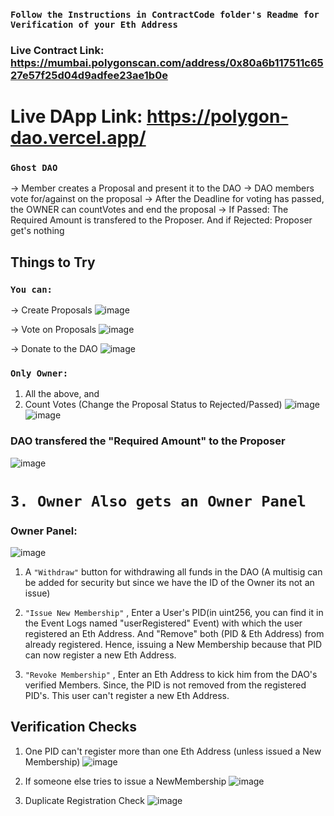 ### `Follow the Instructions in ContractCode folder's Readme for Verification of your Eth Address`
### Live Contract Link: https://mumbai.polygonscan.com/address/0x80a6b117511c6527e57f25d04d9adfee23ae1b0e
# Live DApp Link: https://polygon-dao.vercel.app/

### `Ghost DAO`

-> Member creates a Proposal and present it to the DAO
-> DAO members vote for/against on the proposal
-> After the Deadline for voting has passed, the OWNER can countVotes and end the proposal
-> If Passed: The Required Amount is transfered to the Proposer. And if Rejected: Proposer get's nothing

## Things to Try

### `You can:`

-> Create Proposals
![image](https://user-images.githubusercontent.com/69587947/208856177-a23ef252-71bf-4724-86e4-110520437b69.png)

-> Vote on Proposals
![image](https://user-images.githubusercontent.com/69587947/208856244-ccc88dce-e56c-4c82-9cc7-bd93419fdb37.png)

-> Donate to the DAO
![image](https://user-images.githubusercontent.com/69587947/208856319-a2ad1784-29a2-4d74-88b2-80ca5e4067fd.png)

### `Only Owner:`

1. All the above, and
2. Count Votes (Change the Proposal Status to Rejected/Passed)
![image](https://user-images.githubusercontent.com/69587947/208856694-da4bb42a-c8f6-4cb1-a3a7-43f8e8082120.png)
![image](https://user-images.githubusercontent.com/69587947/208860188-18fa4697-6dee-4fe4-801a-7493005f09a5.png)

### DAO transfered the "Required Amount" to the Proposer
![image](https://user-images.githubusercontent.com/69587947/208860405-6daec327-e266-4c5d-840b-a17d1daf147f.png)

# `3. Owner Also gets an Owner Panel`

### Owner Panel:
![image](https://user-images.githubusercontent.com/69587947/208857154-7e0b13ba-311c-4d1c-abd5-9b2135128f42.png)

1. A `"Withdraw"` button for withdrawing all funds in the DAO (A multisig can be added for security but since we have the ID of the Owner its not an issue)

2. `"Issue New Membership"` , Enter a User's PID(in uint256, you can find it in the Event Logs named "userRegistered" Event) with which the user registered an Eth Address. And "Remove" both (PID & Eth Address) from already registered. Hence, issuing a New Membership because that PID can now register a new Eth Address.

3. `"Revoke Membership"` , Enter an Eth Address to kick him from the DAO's verified Members. Since, the PID is not removed from the registered PID's. This user can't register a new Eth Address.

## Verification Checks

1. One PID can't register more than one Eth Address (unless issued a New Membership)
![image](https://user-images.githubusercontent.com/69587947/208858843-0b5aa396-fa01-4794-93ce-82d73de2bec1.png)

2. If someone else tries to issue a NewMembership
![image](https://user-images.githubusercontent.com/69587947/208859500-20f1d19d-3372-499c-ae69-dc23852076a7.png)

3. Duplicate Registration Check
![image](https://user-images.githubusercontent.com/69587947/208859716-030c555d-aebb-411a-ad11-1cdffc526b4d.png)
